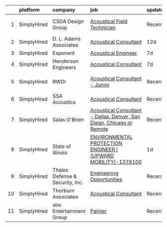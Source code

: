 

|    | platform    | company                         | job                                                                                                                                                                                     | update_time   | location                   |
|---:|:------------|:--------------------------------|:----------------------------------------------------------------------------------------------------------------------------------------------------------------------------------------|:--------------|:---------------------------|
|  1 | SimplyHired | CSDA Design Group               | [Acoustical Field Technician](https://www.simplyhired.com/job/OmbGLfOKddXLjy535dxwhgic_lMzc1FkrSbTu545TO2kzlBBh1PhhQ?q=acoustical+engineering)                                          | Recently      | El Segundo, CA +1 location |
|  2 | SimplyHired | D. L. Adams Associates          | [Acoustical Consultant](https://www.simplyhired.com/job/dUMsgLEt4aIWr8vRMKttcX8qQD7BAFZuuawT6KA-l8d6-wlur6TPWQ?q=acoustical+engineering)                                                | 12d           | Remote                     |
|  3 | SimplyHired | Exponent                        | [Acoustical Engineer](https://www.simplyhired.com/job/-bz03iIdhGacgI1E2O84n_C8NKT2FtiVVubxdUf_hvdJIudtJ3R59Q?q=acoustical+engineering)                                                  | 7d            | Denver, CO                 |
|  4 | SimplyHired | Henderson Engineers             | [Acoustical Consultant](https://www.simplyhired.com/job/YPaf-gCpyig2Y7ZpbYL9Zt47EN-l1IghobfkKH61hsW6dpzxeiZ3CA?q=acoustical+engineering)                                                | 7d            | United States              |
|  5 | SimplyHired | RWDI                            | [Acoustical Consultant - Junior](https://www.simplyhired.com/job/JI1CxZyeojuJhfft60kPXg4ZffCBAdLmPWxvvtI5FmOMRPOUS79yKA?q=acoustical+engineering)                                       | Recently      | Los Angeles, CA            |
|  6 | SimplyHired | SSA Acoustics                   | [Acoustical Consultant](https://www.simplyhired.com/job/Jm2zAJ0qRf_NeRYkroRuUUN3pU1mA0xkANJHg6eRC7S3yt1zOVnmBg?q=acoustical+engineering)                                                | Recently      | Seattle, WA                |
|  7 | SimplyHired | Salas O'Brien                   | [Acoustical Consultant - Dallas, Denver, San Diego, Chicago or Remote](https://www.simplyhired.com/job/8-EV4aaZgr5kX1H3_-g3JzKulOCyPp1wU5YcbUojvbqrTAIoFp68Kg?q=acoustical+engineering) | Recently      | United States              |
|  8 | SimplyHired | State of Illinois               | [ENVIRONMENTAL PROTECTION ENGINEER I (UPWARD MOBILITY)-1379100](https://www.simplyhired.com/job/v7UqcQWfcv45B0QIL_BpU_E7Mcn5K6kgL-7RLzSgZD-0KIUTpXSQ-g?q=acoustical+engineering)        | 1d            | Champaign, IL              |
|  9 | SimplyHired | Thales Defense & Security, Inc. | [Engineering Opportunities](https://www.simplyhired.com/job/GQYUDebkjM3Iv_RYWGEw3ZECINlu80qmZjsswCP-ZqQUiVLk-Zq0Dg?q=acoustical+engineering)                                            | Recently      | New York, NY               |
| 10 | SimplyHired | Thorburn Associates             | [Acoustical Consultant](https://www.simplyhired.com/job/9jKxff2NaXXGffiLQGzpaj1AdYk46dV_bxOMSmviFK-EJKYbUXBj1Q?q=acoustical+engineering)                                                | Recently      | Remote                     |
| 11 | SimplyHired | sbe Entertainment Group         | [Painter](https://www.simplyhired.com/job/CrW0CUkT9W4qi46eKkAwIZmOndm71qegf9M4hTTY9Nt_EdrMtkP0gg?q=acoustical+engineering)                                                              | Recently      | Los Angeles, CA            |